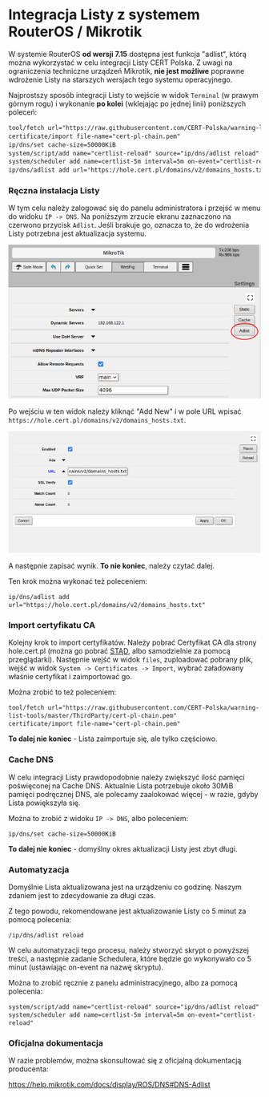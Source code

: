 # Integracja Listy z systemem RouterOS / Mikrotik

W systemie RouterOS **od wersji 7.15** dostępna jest funkcja "adlist",
którą można wykorzystać w celu integracji Listy CERT Polska.
Z uwagi na ograniczenia techniczne urządzeń Mikrotik, **nie jest możliwe**
poprawne wdrożenie Listy na starszych wersjach tego systemu operacyjnego.

Najprostszy sposób integracji Listy to wejście w widok `Terminal` (w prawym górnym rogu)
i wykonanie **po kolei** (wklejając po jednej linii) poniższych poleceń:

```txt
tool/fetch url="https://raw.githubusercontent.com/CERT-Polska/warning-list-tools/master/ThirdParty/cert-pl-chain.pem"
certificate/import file-name="cert-pl-chain.pem"
ip/dns/set cache-size=50000KiB
system/script/add name="certlist-reload" source="ip/dns/adlist reload"
system/scheduler add name=certlist-5m interval=5m on-event="certlist-reload"
ip/dns/adlist add url="https://hole.cert.pl/domains/v2/domains_hosts.txt"
```

### Ręczna instalacja Listy

W tym celu należy zalogować się do panelu administratora i
przejść w menu do widoku `IP -> DNS`. Na poniższym zrzucie ekranu
zaznaczono na czerwono przycisk `Adlist`. Jeśli brakuje go,
oznacza to, że do wdrożenia Listy potrzebna jest aktualizacja systemu.

![](./routeros-adlist.png)

Po wejściu w ten widok należy kliknąć "Add New" i w pole URL wpisać
`https://hole.cert.pl/domains/v2/domains_hosts.txt`.

![](./routeros-add.png)

A następnie zapisać wynik. **To nie koniec**, należy czytać dalej.

Ten krok można wykonać też poleceniem:

```
ip/dns/adlist add url="https://hole.cert.pl/domains/v2/domains_hosts.txt"
```

### Import certyfikatu CA

Kolejny krok to import certyfikatów. Należy pobrać Certyfikat CA dla strony
hole.cert.pl (można go pobrać [STĄD](./cert-pl-chain.pem), albo samodzielnie za pomocą przeglądarki).
Następnie wejść w widok `files`, zuploadować pobrany plik, wejść w widok `System -> Certificates -> Import`,
wybrać załadowany właśnie certyfikat i zaimportować go.

Można zrobić to też poleceniem:

```
tool/fetch url="https://raw.githubusercontent.com/CERT-Polska/warning-list-tools/master/ThirdParty/cert-pl-chain.pem"
certificate/import file-name="cert-pl-chain.pem" 
```

**To dalej nie koniec** - Lista zaimportuje się, ale tylko częściowo. 

### Cache DNS

W celu integracji Listy prawdopodobnie należy zwiększyć ilość pamięci
poświęconej na Cache DNS. Aktualnie Lista potrzebuje około 30MiB pamięci podręcznej DNS,
ale polecamy zaalokować więcej - w razie, gdyby Lista powiększyła się.

Można to zrobić z widoku `IP -> DNS`, albo poleceniem:

```
ip/dns/set cache-size=50000KiB
```

**To dalej nie koniec** - domyślny okres aktualizacji Listy jest zbyt długi.

### Automatyzacja

Domyślnie Lista aktualizowana jest na urządzeniu co godzinę. Naszym zdaniem jest to zdecydowanie za długi czas.

Z tego powodu, rekomendowane jest aktualizowanie Listy co 5 minut za pomocą polecenia:

```
/ip/dns/adlist reload
```

W celu automatyzacji tego procesu, należy stworzyć skrypt o powyższej treści, a następnie
zadanie Schedulera, które będzie go wykonywało co 5 minut (ustawiając on-event na nazwę skryptu).

Można to zrobić ręcznie z panelu administracyjnego, albo za pomocą polecenia:

```
system/script/add name="certlist-reload" source="ip/dns/adlist reload"
system/scheduler add name=certlist-5m interval=5m on-event="certlist-reload"
```

### Oficjalna dokumentacja

W razie problemów, można skonsultować się z oficjalną dokumentacją producenta:

https://help.mikrotik.com/docs/display/ROS/DNS#DNS-Adlist
